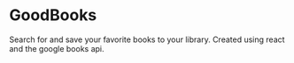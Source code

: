 # GoodBooks
Search for and save your favorite books to your library. Created using react and the google books api.
